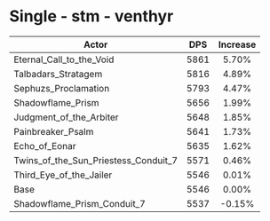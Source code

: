 # Single - stm - venthyr
| Actor | DPS | Increase |
|---|:---:|:---:|
|Eternal_Call_to_the_Void|5861|5.70%|
|Talbadars_Stratagem|5816|4.89%|
|Sephuzs_Proclamation|5793|4.47%|
|Shadowflame_Prism|5656|1.99%|
|Judgment_of_the_Arbiter|5648|1.85%|
|Painbreaker_Psalm|5641|1.73%|
|Echo_of_Eonar|5635|1.62%|
|Twins_of_the_Sun_Priestess_Conduit_7|5571|0.46%|
|Third_Eye_of_the_Jailer|5546|0.01%|
|Base|5546|0.00%|
|Shadowflame_Prism_Conduit_7|5537|-0.15%|
